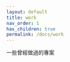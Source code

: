 ```yaml
---
layout: default
title: work
nav_order: 1
has_children: true
permalink: /docs/work
---
```


一些曾經做過的專案
